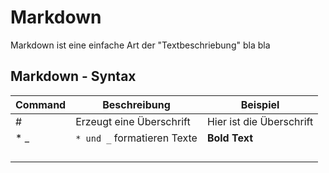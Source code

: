 # Markdown

Markdown ist eine einfache Art der "Textbeschriebung"
bla bla

## Markdown - Syntax

|Command|Beschreibung|Beispiel|
|---|---|---|
|#|Erzeugt eine Überschrift| Hier ist die Überschrift|
|* _|`* und _` formatieren Texte| **Bold Text**|
||||
||||
||||
||||